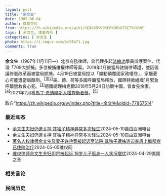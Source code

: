 ```yaml
---
layout: post
title: "余文生"
date: 1989-06-04
author: 维基百科
from: https://zh.wikipedia.org/wiki/%E4%BD%99%E6%96%87%E7%94%9F
tags: [ 余文生, 维基百科 ]
categories: [ 余文生 ]
photo: https://i.imgur.com/zc9Io71.jpg
comments: true
---
```

<div class="mw-content-ltr mw-parser-output" lang="zh" dir="ltr">
<p><b>余文生</b>（1967年11月11日<span class="useeditintro" title="Template:BLP editintro">—</span>）北京商務律師，曾代理多起<a href="/wiki/%E6%B3%95%E8%BC%AA%E5%8A%9F" class="mw-redirect" title="法輪功">法輪功</a>學員辯護案件、代理「709大抓捕」多位被捕維權律師等案。2018年1月被當局註銷律師證，並因倡議修憲改革而被當局抓捕，4月19日被當局控以「煽動顛覆國家政權罪」，家屬憂心可能遭當局酷刑。<sup id="cite_ref-EPO0420_1-0" class="reference"><a href="#cite_note-EPO0420-1">[1]</a></sup><sup id="cite_ref-bbc17_2-0" class="reference"><a href="#cite_note-bbc17-2">[2]</a></sup>美、德、荷等多國呼籲當局釋放，國際特赦組織1月緊急呼籲營救良心犯。<sup id="cite_ref-amnesty_3-0" class="reference"><a href="#cite_note-amnesty-3">[3]</a></sup>德國總理梅克爾2018年5月24日訪問中國，曾會見余妻。<sup id="cite_ref-4" class="reference"><a href="#cite_note-4">[4]</a></sup>2021年2月獲<a href="/wiki/%E9%A9%AC%E4%B8%81%C2%B7%E6%81%A9%E7%BA%B3%E5%B0%94%E6%96%AF%E4%BA%BA%E6%9D%83%E6%8D%8D%E5%8D%AB%E8%80%85%E5%A5%96" title="马丁·恩纳尔斯人权捍卫者奖">馬丁·恩納爾斯人權捍衛者獎</a>。<sup id="cite_ref-5" class="reference"><a href="#cite_note-5">[5]</a></sup>
</p>
<meta property="mw:PageProp/toc">
</div><!--esi <esi:include src="/esitest-fa8a495983347898/content" /> --><noscript><img src="https://login.wikimedia.org/wiki/Special:CentralAutoLogin/start?type=1x1" alt="" width="1" height="1" style="border: none; position: absolute;"></noscript>
<div class="printfooter" data-nosnippet="">取自“<a dir="ltr" href="https://zh.wikipedia.org/w/index.php?title=余文生&amp;oldid=77857514">https://zh.wikipedia.org/w/index.php?title=余文生&amp;oldid=77857514</a>”</div><div id="recent-news"><h3>最近动态</h3><ul><li><a href="https://nodebe4.github.io/waimei/2024-05-10/%E4%BD%99%E6%96%87%E7%94%9F%E5%A4%AB%E5%A6%87%E4%BB%8D%E9%81%AD%E5%85%B3%E6%8A%BC-%E5%85%B6%E7%8B%AC%E5%AD%90%E7%B2%BE%E7%A5%9E%E5%BC%82%E5%B8%B8%E5%A4%9A%E6%AC%A1%E8%BD%BB%E7%94%9F" title="余文生夫妇仍遭关押 其独子精神异常多次轻生—— 余文生、许艳的儿子余镇洋。 X平台：@xuyan709 中国知名人权律师余文生及妻子许艳被关押已经超过一年。据多名知情人士透露，他们正在精神科治疗...">余文生夫妇仍遭关押 其独子精神异常多次轻生</a><time>2024-05-10</time><a class="tag">自由亚洲电台</a></li>
<li><a href="https://nodebe4.github.io/waimei/2024-05-10/%E4%BD%99%E6%96%87%E7%94%9F%E5%A4%AB%E5%A6%87%E4%BB%8D%E9%81%AD%E5%85%B3%E6%8A%BC-%E5%85%B6%E7%8B%AC%E5%AD%90%E7%B2%BE%E7%A5%9E%E5%BC%82%E5%B8%B8%E5%A4%9A%E6%AC%A1%E8%BD%BB%E7%94%9F" title="余文生夫妇仍遭关押 其独子精神异常多次轻生—— 余文生、许艳的儿子余镇洋。 X平台：@xuyan709 中国知名人权律师余文生及妻子许艳被关押已经超过一年。据多名知情人士透露，他们正在精神科治疗...">余文生夫妇仍遭关押 其独子精神异常多次轻生</a><time>2024-05-10</time><a class="tag">自由亚洲电台</a></li>
<li><a href="https://nodebe4.github.io/waimei/2024-05-05/%E8%91%97%E5%90%8D%E4%BA%BA%E6%9D%83%E5%BE%8B%E5%B8%88%E4%BD%99%E6%96%87%E7%94%9F%E5%8F%8A%E5%A6%BB%E5%AD%90%E8%AE%B8%E8%89%B3%E6%A1%88%E8%A2%AB%E8%B5%B7%E8%AF%89%E8%87%B3%E6%B3%95%E9%99%A2-%E5%85%B6%E7%8B%AC%E5%AD%90%E9%81%AD%E6%A0%AA%E8%BF%9E%E8%BF%AB%E5%AE%B3%E6%82%A3%E4%B8%8A%E6%8A%91%E9%83%81%E7%97%87%E5%B7%B2%E4%BD%8F%E9%99%A2%E6%B2%BB%E7%96%97" title="著名人权律师余文生及妻子许艳案被起诉至法院 其独子遭株连迫害患上抑郁症已住院治疗—— （维权网信息中心报道）2024年5月6日，本网获悉：著名人权律师余文生及妻子许艳所谓的涉嫌“煽动颠覆国家政权...">著名人权律师余文生及妻子许艳案被起诉至法院  其独子遭株连迫害患上抑郁症已住院治疗</a><time>2024-05-05</time><a class="tag">维权网</a></li>
<li><a href="https://nodebe4.github.io/waimei/2024-04-29/%E7%BB%B4%E6%9D%83%E5%BE%8B%E5%B8%88%E4%BD%99%E6%96%87%E7%94%9F%E5%A4%AB%E5%A6%87%E5%8D%B3%E5%B0%86%E8%A2%AB%E8%B5%B7%E8%AF%89-18%E5%B2%81%E5%84%BF%E5%AD%90%E5%AD%A4%E8%BA%AB%E4%B8%80%E4%BA%BA%E7%8A%B6%E5%86%B5%E5%A0%AA%E5%BF%A7" title="维权律师余文生夫妇即将被起诉 18岁儿子孤身一人状况堪忧—— Mon, 29 Apr 2024 17:01:58 GMT 资料照：中国著名人权律师余文生和妻子许艳 （照片来自维权网） 香港 —&nbsp;...">维权律师余文生夫妇即将被起诉 18岁儿子孤身一人状况堪忧</a><time>2024-04-29</time><a class="tag">美国之音</a></li>
</ul></div><div id="open-opinion"><h3>相关言论</h3><ul></ul></div><div id="mjls-record"><h3>民间历史</h3><ul></ul></div>